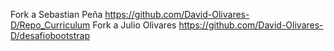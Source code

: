 Fork a Sebastian Peña    https://github.com/David-Olivares-D/Repo_Curriculum
Fork a Julio Olivares    https://github.com/David-Olivares-D/desafiobootstrap